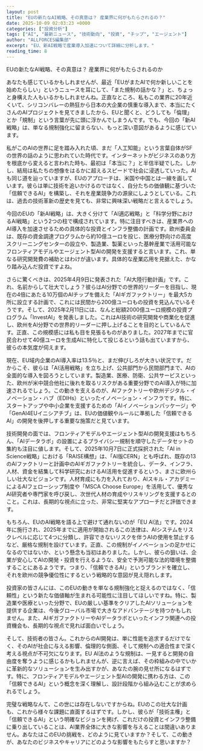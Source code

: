 ```yaml
---
layout: post
title: "EUの新たなAI戦略、その真意は？ 産業界に何がもたらされるの？"
date: 2025-10-09 02:03:23 +0000
categories: ["投資分析"]
tags: ["AI", "最新ニュース", "技術動向", "投資", "チップ", "エージェント"]
author: "ALLFORCES編集部"
excerpt: "EU、新AI戦略で産業導入加速について詳細に分析します。"
reading_time: 8
---
```


EUの新たなAI戦略、その真意は？ 産業界に何がもたらされるのか

あなたも感じているかもしれませんが、最近「EUがまたAIで何か新しいことを始めたらしい」というニュースを耳にして、「また規制の話かな？」と、ちょっと身構えた人もいるかもしれませんね。正直なところ、私もこの業界に20年近くいて、シリコンバレーの熱狂から日本の大企業の慎重な導入まで、本当にたくさんのAIプロジェクトを見てきましたから、EUと聞くと、どうしても「倫理」とか「規制」という言葉が先に頭に浮かんでしまうんです。でも、今回の「新AI戦略」は、単なる規制強化に留まらない、もっと深い意図があるように感じています。

私がこのAIの世界に足を踏み入れた頃、まだ「人工知能」という言葉自体がSFの世界の話のように思われていた時代です。インターネットがビジネスのあり方を根底から変えると言われた時も、最初は「本当に？」と半信半疑でした。しかし、結局は私たちの想像をはるかに超えるスピードで社会に浸透していった。AIも同じ道を辿っていますが、EUのアプローチは、米国や中国とは一線を画しています。彼らは単に技術を追いかけるのではなく、自分たちの価値観に基づいた「信頼できるAI」を構築し、それを産業競争力の源泉にしようとしている。これは、過去の技術革新の歴史を見ても、非常に興味深い戦略だと言えるでしょう。

今回のEUの「新AI戦略」は、大きく分けて「AI適応戦略」と「科学分野におけるAI戦略」という2つの柱で構成されています。特に注目すべきは、産業界へのAI導入を加速させるための具体的な投資とインフラ整備の計画です。欧州委員会は、既存の資金調達プログラムから約10億ユーロを投じ、医療分野向けの高度スクリーニングセンターの設立や、製造業、製薬といった基幹産業で活用可能なフロンティアモデルやエージェント型AIの開発を支援すると言います。これ、単なる研究開発費の補助とはわけが違います。具体的な産業応用を見据えた、かなり踏み込んだ投資ですよね。

さらに驚くべきは、2025年4月9日に発表された「AI大陸行動計画」です。これ、名前からして壮大でしょう？彼らはAI分野での世界的リーダーを目指し、現在の4倍にあたる10万個のAIチップを備えた「AIギガファクトリー」を最大5カ所に設立する計画で、これには民間から200億ユーロもの投資を見込んでいるそうです。そして、2025年2月11日には、なんと総額2000億ユーロ規模の投資プログラム「InvestAI」を発表しました。これはAI技術の研究開発や商業化を促進し、欧州をAI分野での世界的リーダーに押し上げることを目的としているんです。正直、この規模感には私も目を見張るものがありました。2027年までに官民合わせて40億ユーロを生成AIに特化して投じるという話も出ていますから、彼らの本気度が伺えます。

現在、EU域内企業のAI導入率は13.5％と、まだ伸びしろが大きい状況です。だからこそ、彼らは「AI活用戦略」を立ち上げ、公共部門から民間部門まで、AIの全面的な導入を図ろうとしています。製造業、医療、防衛、公共サービスといった、欧州が米中競合他社に後れを取るリスクがある重要分野でのAI導入が特に加速されるでしょう。この動きを支えるのが、AIファクトリーや欧州デジタル・イノベーション・ハブ（EDIHs）といったイノベーション・インフラです。特に、スタートアップや中小企業を支援するための「AIイノベーションパッケージ」や「GenAI4EUイニシアチブ」は、EUの価値観やルールに準拠した「信頼できるAI」の開発を後押しする重要な施策だと見ています。

技術開発の面では、フロンティアモデルやエージェント型AIの開発支援はもちろん、「AIデータラボ」の設置によるプライバシー規制を順守したデータセットの集約も注目に値します。そして、2025年10月7日に正式採択された「AI in Science戦略」における「RAISE構想」は、「AI版CERN」とも呼ばれ、既存の13のAIファクトリーと計画中のAIギガファクトリーを統合し、データ、インフラ、人材、資金を結集して科学研究におけるAI活用を促進するという、まさに欧州らしい壮大なビジョンです。人材育成にも力を入れており、AIスキル・アカデミーによるAIフェローシップ制度や「MSCA Choose Europe」を活用して、優秀なAI研究者や専門家を呼び戻し、次世代人材の育成やリスキリングを支援するとのこと。これは、長期的な視点に立った、非常に堅実なアプローチだと評価できます。

もちろん、EUのAI戦略を語る上で避けて通れないのが「EU AI法」です。2024年に施行され、2025年までに適用が開始されるこの法律は、AIシステムをリスクレベルに応じて4つに分類し、許容できないリスクを伴うAIの使用を禁止するなど、厳格な規制を設けています。正直、この規制がイノベーションの足かせになるのではないか、という懸念も当初はありました。しかし、彼らの狙いは、企業が安心してAIの開発・投資を行えるような、安全で予測可能な法的環境を整備することにあるようです。つまり、「信頼できるAI」というブランドを確立し、それを欧州の競争優位性にするという戦略的な意図が見え隠れします。

投資家の皆さんには、このEUの動きを単なる規制強化と捉えるのではなく、「信頼性」という新たな価値軸が生まれる可能性に注目してほしいですね。特に、製造業や医療といった分野で、EUの厳しい基準をクリアしたAIソリューションを提供する企業は、今後グローバル市場で大きなアドバンテージを持つかもしれません。また、AIギガファクトリーやAIデータラボといったインフラ関連への投資機会も、長期的な視点で見れば面白いでしょう。

そして、技術者の皆さん。これからのAI開発は、単に性能を追求するだけでなく、そのAIが社会に与える影響、倫理的な側面、そして規制への適合性まで深く考える視点が不可欠になります。EU AI法のような規制は、一見すると開発の自由度を奪うように感じるかもしれませんが、逆に言えば、その枠組みの中でいかに革新的なソリューションを生み出すかが、あなたの腕の見せ所になるはずです。特に、フロンティアモデルやエージェント型AIの開発に携わる方は、この「信頼できるAI」という概念を深く理解し、設計段階から組み込むことが求められるでしょう。

完璧な戦略なんて、この世には存在しないですからね。EUのこの壮大な計画も、これから様々な課題に直面するはずです。しかし、彼らが「技術主権」と「信頼できるAI」という明確なビジョンを掲げ、これだけの投資とインフラ整備に乗り出していることは、AI業界全体に大きな影響を与えることは間違いありません。あなたはこのEUの挑戦を、どのように見ていますか？そして、この動きが、あなたのビジネスやキャリアにどのような影響をもたらすと思いますか？

